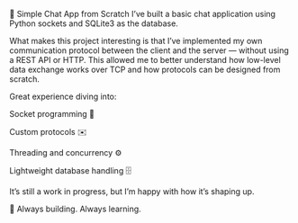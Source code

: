 🚀 Simple Chat App from Scratch
I’ve built a basic chat application using Python sockets and SQLite3 as the database.

What makes this project interesting is that I’ve implemented my own communication protocol between the client and the server — without using a REST API or HTTP. This allowed me to better understand how low-level data exchange works over TCP and how protocols can be designed from scratch.

Great experience diving into:

Socket programming 🧠

Custom protocols ✉️

Threading and concurrency ⚙️

Lightweight database handling 🗄️

It’s still a work in progress, but I’m happy with how it’s shaping up.

🔧 Always building. Always learning.
